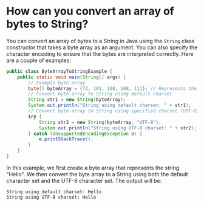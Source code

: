 # How can you convert an array of bytes to String?
You can convert an array of bytes to a String in Java using the `String` class constructor that takes a byte array as an argument. You can also specify the character encoding to ensure that the bytes are interpreted correctly. Here are a couple of examples:

```java
public class ByteArrayToStringExample {
    public static void main(String[] args) {
        // Example byte array
        byte[] byteArray = {72, 101, 108, 108, 111}; // Represents the string "Hello"
        // Convert byte array to String using default charset
        String str1 = new String(byteArray);
        System.out.println("String using default charset: " + str1);
        // Convert byte array to String using specified charset (UTF-8)
        try {
            String str2 = new String(byteArray, "UTF-8");
            System.out.println("String using UTF-8 charset: " + str2);
        } catch (UnsupportedEncodingException e) {
            e.printStackTrace();
        }
    }
}
```
In this example, we first create a byte array that represents the string "Hello". We then convert the byte array to a String using both the default character set and the UTF-8 character set. The output will be:

```
String using default charset: Hello
String using UTF-8 charset: Hello
```
